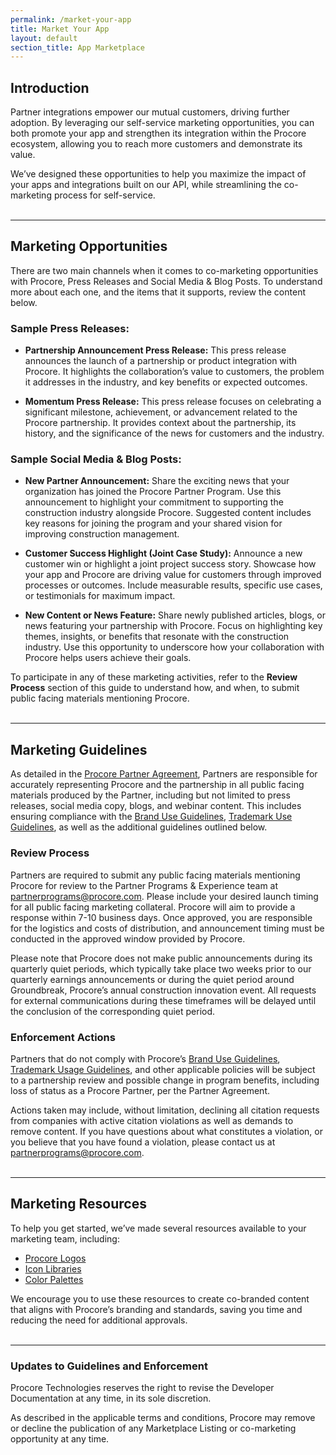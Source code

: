 ```yaml
---
permalink: /market-your-app
title: Market Your App
layout: default
section_title: App Marketplace
---
```


## Introduction
Partner integrations empower our mutual customers, driving further adoption. By leveraging our self-service marketing opportunities, you can both promote your app and strengthen its integration within the Procore ecosystem, allowing you to reach more customers and demonstrate its value. 

We’ve designed these opportunities to help you maximize the impact of your apps and integrations built on our API, while streamlining the co-marketing process for self-service.
<br><br>

***
## Marketing Opportunities
There are two main channels when it comes to co-marketing opportunities with Procore, Press Releases and Social Media & Blog Posts. To understand more about each one, and the items that it supports, review the content below.


<!-- - **Integration Launch Announcement:** Request an integration launch announcement through our channels. Limited to one announcement per application, and the app must have at least five customers prior to approval.
- **Press Releases:** Submit a press release for approval, following our [Partner Communication Toolkit](LINK HERE). Make sure to highlight key achievements and adoption rates.
- **Procore Blogs:** Submit a written post for approval and publication on Procore's blog. Please refer to our co-marketing guidelines before submitting your content. We also offer templates and best practices to help you craft your submission.
- **Social Media Engagement:** Engage with Procore’s audience by submitting a social media engagement request. You can leverage both your own and Procore’s channels for these campaigns. -->

### Sample Press Releases:
- **Partnership Announcement Press Release:** This press release announces the launch of a partnership or product integration with Procore. It highlights the collaboration’s value to customers, the problem it addresses in the industry, and key benefits or expected outcomes.

- **Momentum Press Release:** This press release focuses on celebrating a significant milestone, achievement, or advancement related to the Procore partnership. It provides context about the partnership, its history, and the significance of the news for customers and the industry. 

### Sample Social Media & Blog Posts:
- **New Partner Announcement:** Share the exciting news that your organization has joined the Procore Partner Program. Use this announcement to highlight your commitment to supporting the construction industry alongside Procore. Suggested content includes key reasons for joining the program and your shared vision for improving construction management.

<!-- - **Partner Webinar or Event Promotion:** Promote an upcoming webinar or event co-hosted with Procore. Use this opportunity to showcase your integration, share insights from industry experts, and engage with prospective customers. Be sure to include event details, an RSVP link, and a compelling call-to-action. -->

- **Customer Success Highlight (Joint Case Study):** Announce a new customer win or highlight a joint project success story. Showcase how your app and Procore are driving value for customers through improved processes or outcomes. Include measurable results, specific use cases, or testimonials for maximum impact.

- **New Content or News Feature:** Share newly published articles, blogs, or news featuring your partnership with Procore. Focus on highlighting key themes, insights, or benefits that resonate with the construction industry. Use this opportunity to underscore how your collaboration with Procore helps users achieve their goals.

To participate in any of these marketing activities, refer to the **Review Process** section of this guide to understand how, and when, to submit public facing materials mentioning Procore.
<br><br>
<!-- Additionally, refer to our Press Release and Best Practices for Blogs and Social Media Posts to prevent delays or rejections. -->

***
## Marketing Guidelines
As detailed in the <a href="https://www.procore.com/partners/documents" target="blank">Procore Partner Agreement</a>, Partners are responsible for accurately representing Procore and the partnership in all public facing materials produced by the Partner, including but not limited to press releases, social media copy, blogs, and webinar content. This includes ensuring compliance with the <a href="https://brand.procore.com/design/logos/?_gl=1*13n0feh*_gcl_au*Mjk3NzY4NjQxLjE3Mjg1MTUwNzY.*_ga*NTEyMTM3NDQ1LjE3MjM4MzU1NDk.*_ga_DDN1X7BZGJ*MTcyODg1NjMxNi42LjEuMTcyODg1Nzk3NS45LjAuMA..*_ga_0W3CW2NEWP*MTcyODg1NjMxNi4xMC4xLjE3Mjg4NTc5NzUuOS4wLjA.#overview" target="blank">Brand Use Guidelines</a>, <a href="https://www.procore.com/legal/trademark#otnotice-section-785579e4-abc0-4846-850b-cfb5bf95ab45" target="blank">Trademark Use Guidelines</a>, as well as the additional guidelines outlined below.

### Review Process
Partners are required to submit any public facing materials mentioning Procore for review to the Partner Programs & Experience team at <partnerprograms@procore.com>. Please include your desired launch timing for all public facing marketing collateral. Procore will aim to provide a response within 7-10 business days. Once approved, you are responsible for the logistics and costs of distribution, and announcement timing must be conducted in the approved window provided by Procore. 

Please note that Procore does not make public announcements during its quarterly quiet periods, which typically take place two weeks prior to our quarterly earnings announcements or during the quiet period around Groundbreak, Procore’s annual construction innovation event. All requests for external communications during these timeframes will be delayed until the conclusion of the corresponding quiet period.

### Enforcement Actions
Partners that do not comply with Procore’s <a href="https://brand.procore.com/design/logos/?_gl=1*13n0feh*_gcl_au*Mjk3NzY4NjQxLjE3Mjg1MTUwNzY.*_ga*NTEyMTM3NDQ1LjE3MjM4MzU1NDk.*_ga_DDN1X7BZGJ*MTcyODg1NjMxNi42LjEuMTcyODg1Nzk3NS45LjAuMA..*_ga_0W3CW2NEWP*MTcyODg1NjMxNi4xMC4xLjE3Mjg4NTc5NzUuOS4wLjA.#overview" target="blank">Brand Use Guidelines</a>, <a href="https://www.procore.com/legal/trademark#otnotice-section-785579e4-abc0-4846-850b-cfb5bf95ab45" target="_blank">Trademark Usage Guidelines</a>,  and other applicable policies will be subject to a partnership review and possible change in program benefits, including loss of status as a Procore Partner, per the Partner Agreement. 

Actions taken may include, without limitation, declining all citation requests from companies with active citation violations as well as demands to remove content. If you have questions about what constitutes a violation, or you believe that you have found a violation, please contact us at <partnerprograms@procore.com>.
<br><br>

***
## Marketing Resources
To help you get started, we’ve made several resources available to your marketing team, including:

<ul>
    <li><a href="https://brand.procore.com/design/logos/?_gl=1*13n0feh*_gcl_au*Mjk3NzY4NjQxLjE3Mjg1MTUwNzY.*_ga*NTEyMTM3NDQ1LjE3MjM4MzU1NDk.*_ga_DDN1X7BZGJ*MTcyODg1NjMxNi42LjEuMTcyODg1Nzk3NS45LjAuMA..*_ga_0W3CW2NEWP*MTcyODg1NjMxNi4xMC4xLjE3Mjg4NTc5NzUuOS4wLjA.#overview" target="_blank">Procore Logos</a></li>
    <li><a href="https://design.procore.com/iconography" target="_blank">Icon Libraries</a></li>
    <li><a href="https://www.procore.design/design/" target="_blank">Color Palettes</a></li>
</ul>

<!-- <li>Press Release Templates</li>
<li>Best Practices for Blogs and Social Media Posts</li> -->

We encourage you to use these resources to create co-branded content that aligns with Procore’s branding and standards, saving you time and reducing the need for additional approvals.
<br><br>

***
### Updates to Guidelines and Enforcement

Procore Technologies reserves the right to revise the Developer Documentation at any time, in its sole discretion.

As described in the applicable terms and conditions, Procore may remove or decline the publication of any Marketplace Listing or co-marketing opportunity at any time.

